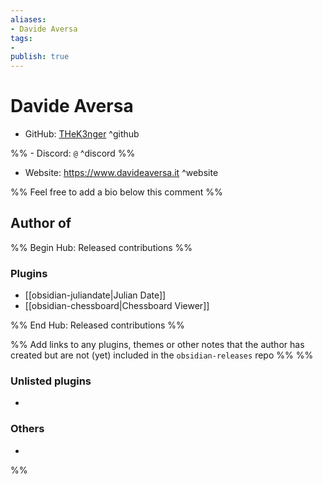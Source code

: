 ```yaml
---
aliases:
- Davide Aversa
tags: 
- 
publish: true
---
```


# Davide Aversa

- GitHub: [THeK3nger](https://github.com/THeK3nger/) ^github

%% - Discord: `@` ^discord %%

- Website: <https://www.davideaversa.it> ^website

<!-- - [[Publish sites|Publish site]]: ^publish -->

%% Feel free to add a bio below this comment %%


## Author of

%% Begin Hub: Released contributions %%
### Plugins
- [[obsidian-juliandate|Julian Date]]
- [[obsidian-chessboard|Chessboard Viewer]]

%% End Hub: Released contributions %%

%% Add links to any plugins, themes or other notes that the author has created but are not (yet) included in the `obsidian-releases` repo %%
%%
### Unlisted plugins

- 

### Others

- 
%%

<!--
## Sponsor this author

- [[GitHub sponsors]]: [Sponsor @THeK3nger on GitHub Sponsors](https://github.com/sponsors/THeK3nger) ^github-sponsor
- [[Buy me a coffee]]: ^buy-me-a-coffee
- [[PayPal]]: ^paypal
- [[Patreon]]: ^patreon

-->

<!--
## Follow this author

- [[YouTube Channels|On YouTube]]: ^youtube
- Twitter: ^twitter
- ...
-->